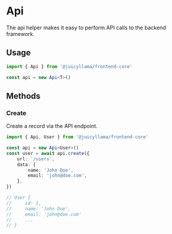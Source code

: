 # Api

The api helper makes it easy to perform API calls to the backend framework.

## Usage

```typescript
import { Api } from '@juicyllama/frontend-core'

const api = new Api<T>()
```

## Methods

### Create

Create a record via the API endpoint.

```typescript
import { Api, User } from '@juicyllama/frontend-core'

const api = new Api<User>()
const user = await api.create({
	url: '/users',
	data: {
		name: 'John Doe',
		email: 'john@doe.com',
	},
})

// User {
//     id: 1,
//     name: 'John Doe',
//     email: 'john@doe.com'
//     ...
// }
```
